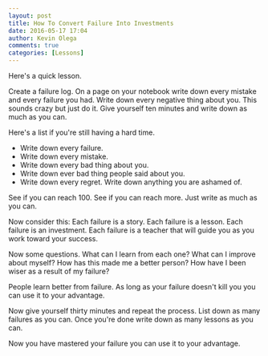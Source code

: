 ```yaml
---
layout: post
title: How To Convert Failure Into Investments
date: 2016-05-17 17:04
author: Kevin Olega
comments: true
categories: [Lessons]
---
```

Here's a quick lesson.

Create a failure log. On a page on your notebook write down every mistake and every failure you had. Write down every negative thing about you. This sounds crazy but just do it. Give yourself ten minutes and write down as much as you can.

Here's a list if you're still having a hard time. 
- Write down every failure. 
- Write down every mistake. 
- Write down every bad thing about you. 
- Write down ever bad thing people said about you. 
- Write down every regret. 
Write down anything you are ashamed of.

See if you can reach 100. See if you can reach more. Just write as much as you can.

Now consider this:
Each failure is a story. 
Each failure is a lesson. 
Each failure is an investment. 
Each failure is a teacher that will guide you as you work toward your success.

Now some questions. 
What can I learn from each one?
What can I improve about myself? 
How has this made me a better person?
How have I been wiser as a result of my failure?

People learn better from failure. As long as your failure doesn't kill you you can use it to your advantage.

Now give yourself thirty minutes and repeat the process. List down as many failures as you can. Once you're done write down as many lessons as you can.

Now you have mastered your failure you can use it to your advantage.
